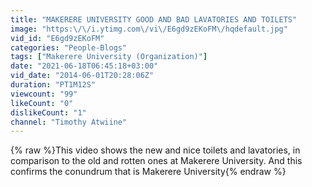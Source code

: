 ```yaml
---
title: "MAKERERE UNIVERSITY GOOD AND BAD LAVATORIES AND TOILETS"
image: "https:\/\/i.ytimg.com\/vi\/E6gd9zEKoFM\/hqdefault.jpg"
vid_id: "E6gd9zEKoFM"
categories: "People-Blogs"
tags: ["Makerere University (Organization)"]
date: "2021-06-18T06:45:18+03:00"
vid_date: "2014-06-01T20:28:06Z"
duration: "PT1M12S"
viewcount: "99"
likeCount: "0"
dislikeCount: "1"
channel: "Timothy Atwiine"
---
```

{% raw %}This video shows the new and nice toilets and lavatories, in comparison to the old and rotten ones at Makerere University. And this confirms the conundrum that is Makerere University{% endraw %}

